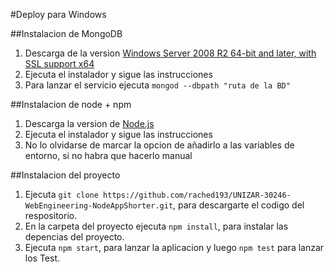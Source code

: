 #Deploy para Windows

##Instalacion de MongoDB 

1. Descarga de la version [Windows Server 2008 R2 64-bit and later, with SSL support x64](https://www.mongodb.com/download-center#community)
2. Ejecuta el instalador y sigue las instrucciones
3. Para lanzar el servicio ejecuta `mongod --dbpath "ruta de la BD"`

##Instalacion de node + npm
1. Descarga la version de [Node.js](https://nodejs.org/dist/v4.5.0/node-v4.5.0-x64.msi)
2. Ejecuta el instalador y sigue las instrucciones
3. No lo olvidarse de marcar la opcion de añadirlo a las variables de entorno, si no habra que hacerlo manual

##Instalacion del proyecto
1. Ejecuta `git clone https://github.com/rached193/UNIZAR-30246-WebEngineering-NodeAppShorter.git`, para descargarte el codigo del respositorio.
2. En la carpeta del proyecto ejecuta `npm install`, para instalar las depencias del proyecto.
3. Ejecuta `npm start`, para lanzar la aplicacion y luego `npm test` para lanzar los Test.
